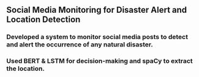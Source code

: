 ## Social Media Monitoring for Disaster Alert and Location Detection
### Developed a system to monitor social media posts to detect and alert the occurrence of any natural disaster.
### Used BERT & LSTM for decision-making and spaCy to extract the location.
